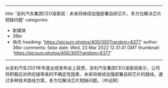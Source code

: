 
---
title: '吉利汽车集团CEO淦家阅：未来将继续加强部署自研芯片，多方位解决芯片短缺问题'
categories: 
 - 新媒体
 - 36kr
 - 快讯
headimg: 'https://picsum.photos/400/300?random=6377'
author: 36kr
comments: false
date: Wed, 23 Mar 2022 12:31:41 GMT
thumbnail: 'https://picsum.photos/400/300?random=6377'
---

<div>   
从吉利汽车2021年年度业绩发布会上获悉，吉利汽车集团CEO淦家阅表示，公司将积极应对供应链带来的不确定性因素，未来将继续加强部署自研芯片的路线，通过多种技术路线方案，多方位解决芯片短缺问题。（中证网）  
</div>
            